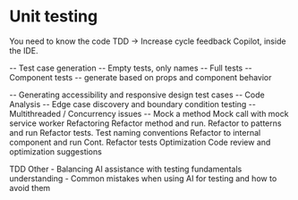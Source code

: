 # Unit testing

You need to know the code
TDD -> Increase cycle feedback
Copilot, inside the IDE.

-- Test case generation
-- Empty tests, only names
-- Full tests
-- Component tests
-- generate based on props and component behavior

-- Generating accessibility and responsive design test cases
-- Code Analysis
-- Edge case discovery and boundary condition testing
-- Multithreaded / Concurrency issues
-- Mock a method
Mock call with mock service worker
Refactoring
Refactor method and run.
Refactor to patterns and run
Refactor tests.
Test naming conventions
Refactor to internal component and run
Cont. Refactor tests
Optimization
Code review and optimization suggestions

TDD
Other - Balancing AI assistance with testing fundamentals understanding - Common mistakes when using AI for testing and how to avoid them
